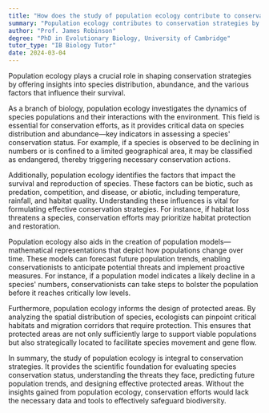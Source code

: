 ```yaml
---
title: "How does the study of population ecology contribute to conservation strategies?"
summary: "Population ecology contributes to conservation strategies by providing insights into species' distribution, abundance, and the factors affecting their survival."
author: "Prof. James Robinson"
degree: "PhD in Evolutionary Biology, University of Cambridge"
tutor_type: "IB Biology Tutor"
date: 2024-03-04
---
```


Population ecology plays a crucial role in shaping conservation strategies by offering insights into species distribution, abundance, and the various factors that influence their survival.

As a branch of biology, population ecology investigates the dynamics of species populations and their interactions with the environment. This field is essential for conservation efforts, as it provides critical data on species distribution and abundance—key indicators in assessing a species' conservation status. For example, if a species is observed to be declining in numbers or is confined to a limited geographical area, it may be classified as endangered, thereby triggering necessary conservation actions.

Additionally, population ecology identifies the factors that impact the survival and reproduction of species. These factors can be biotic, such as predation, competition, and disease, or abiotic, including temperature, rainfall, and habitat quality. Understanding these influences is vital for formulating effective conservation strategies. For instance, if habitat loss threatens a species, conservation efforts may prioritize habitat protection and restoration.

Population ecology also aids in the creation of population models—mathematical representations that depict how populations change over time. These models can forecast future population trends, enabling conservationists to anticipate potential threats and implement proactive measures. For instance, if a population model indicates a likely decline in a species' numbers, conservationists can take steps to bolster the population before it reaches critically low levels.

Furthermore, population ecology informs the design of protected areas. By analyzing the spatial distribution of species, ecologists can pinpoint critical habitats and migration corridors that require protection. This ensures that protected areas are not only sufficiently large to support viable populations but also strategically located to facilitate species movement and gene flow.

In summary, the study of population ecology is integral to conservation strategies. It provides the scientific foundation for evaluating species conservation status, understanding the threats they face, predicting future population trends, and designing effective protected areas. Without the insights gained from population ecology, conservation efforts would lack the necessary data and tools to effectively safeguard biodiversity.
    